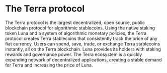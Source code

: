 # The Terra protocol

The Terra protocol is the largest decentralized, open source, public blockchain protocol for algorithmic stablecoins. Using the native staking token Luna and a system of algorithmic monetary policies, the Terra protocol creates Terra stablecoins that consistently track the price of any fiat currency. Users can spend, save, trade, or exchange Terra stablecoins instantly, all on the Terra blockchain. Luna provides its holders with staking rewards and governance power. The Terra ecosystem is a quickly expanding network of decentralized applications, creating a stable demand for Terra and increasing the price of Luna.
